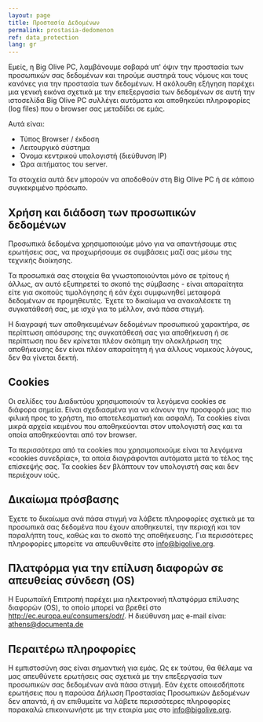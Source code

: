 ```yaml
---
layout: page
title: Προστασία Δεδομένων
permalink: prostasia-dedomenon
ref: data_protection
lang: gr
---
```


Εμείς, η Big Olive PC, λαμβάνουμε σοβαρά υπ' όψιν την προστασία των προσωπικών σας δεδομένων και τηρούμε αυστηρά τους νόμους και τους κανόνες για την προστασία των δεδομένων. Η ακόλουθη εξήγηση παρέχει μια γενική εικόνα σχετικά με την επεξεργασία των δεδομένων σε αυτή την ιστοσελίδα
Big Olive PC συλλέγει αυτόματα και αποθηκεύει πληροφορίες (log files) που ο browser σας μεταδίδει σε εμάς.

Αυτά είναι:

* Τύπος Browser / έκδοση
* Λειτουργικό σύστημα
* Όνομα κεντρικού υπολογιστή (διεύθυνση IP)
* Ώρα αιτήματος του server.

Τα στοιχεία αυτά δεν μπορούν να αποδοθούν στη Big Olive PC ή σε κάποιο συγκεκριμένο πρόσωπο. 

## Χρήση και διάδοση των προσωπικών δεδομένων

Προσωπικά δεδομένα χρησιμοποιούμε μόνο για να απαντήσουμε στις ερωτήσεις σας, να προχωρήσουμε σε συμβάσεις μαζί σας μέσω της τεχνικής διοίκησης.

Τα προσωπικά σας στοιχεία θα γνωστοποιούνται μόνο σε τρίτους ή άλλως, αν αυτό εξυπηρετεί το σκοπό της σύμβασης - είναι απαραίτητα είτε για σκοπούς τιμολόγησης ή εάν έχει συμφωνηθεί μεταφορά δεδομένων σε προμηθευτές.  Έχετε το δικαίωμα να ανακαλέσετε τη συγκατάθεσή σας, με ισχύ για το μέλλον, ανά πάσα στιγμή.

Η διαγραφή των αποθηκευμένων δεδομένων προσωπικού χαρακτήρα, σε περίπτωση απόσυρσης της συγκατάθεσή σας για αποθήκευση ή σε περίπτωση που δεν κρίνεται πλέον σκόπιμη την ολοκλήρωση της αποθήκευσης δεν είναι πλέον απαραίτητη ή για άλλους νομικούς λόγους, δεν θα γίνεται δεκτή.

## Cookies

Οι σελίδες του Διαδικτύου χρησιμοποιούν τα λεγόμενα cookies σε διάφορα σημεία. Είναι σχεδιασμένα για να κάνουν την προσφορά μας πιο φιλική προς το χρήστη, πιο αποτελεσματική και ασφαλή. Τα cookies είναι μικρά αρχεία κειμένου που αποθηκεύονται στον υπολογιστή σας και τα οποία αποθηκεύονται από τον browser.

Τα περισσότερα από τα cookies που χρησιμοποιούμε είναι τα λεγόμενα «cookies συνεδρίας», τα οποία διαγράφονται αυτόματα μετά το τέλος της επίσκεψής σας. Τα cookies δεν βλάπτουν τον υπολογιστή σας και δεν περιέχουν ιούς.

## Δικαίωμα πρόσβασης

Έχετε το δικαίωμα ανά πάσα στιγμή να λάβετε πληροφορίες σχετικά με τα προσωπικά σας δεδομένα που έχουν αποθηκευτεί, την περιοχή και τον παραλήπτη τους, καθώς και το σκοπό της αποθήκευσης. Για περισσότερες πληροφορίες μπορείτε να απευθυνθείτε στο <a href="mailto:info@bigolive.org" target="_top">info@bigolive.org</a>.

## Πλατφόρμα για την επίλυση διαφορών σε απευθείας σύνδεση (OS)

Η Ευρωπαϊκή Επιτροπή παρέχει μια ηλεκτρονική πλατφόρμα επίλυσης διαφορών (OS), το οποίο μπορεί να βρεθεί στο <a href="http://ec.europa.eu/consumers/odr/" target="_blank">http://ec.europa.eu/consumers/odr/</a>.
Η διεύθυνση μας e-mail είναι: <a href="mailto:athens@documenta.de" target="_top">athens@documenta.de</a>

## Περαιτέρω πληροφορίες

Η εμπιστοσύνη σας είναι σημαντική για εμάς. Ως εκ τούτου, θα θέλαμε να μας απευθύνετε ερωτήσεις σας σχετικά με την επεξεργασία των προσωπικών σας δεδομένων ανά πάσα στιγμή. Εάν έχετε οποιεσδήποτε ερωτήσεις που η παρούσα Δήλωση Προστασίας Προσωπικών Δεδομένων δεν απαντά, ή αν επιθυμείτε να λάβετε περισσότερες πληροφορίες παρακαλώ επικοινωνήστε με την εταιρία μας στο info@bigolive.org. 